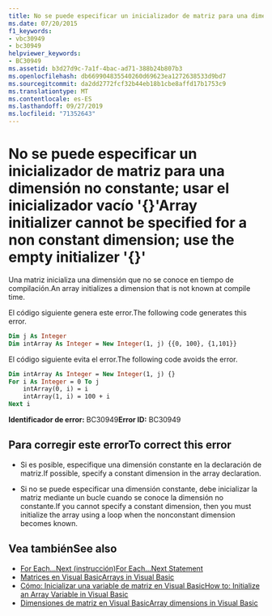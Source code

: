 ```yaml
---
title: No se puede especificar un inicializador de matriz para una dimensión no constante; usar el inicializador vacío '{}'
ms.date: 07/20/2015
f1_keywords:
- vbc30949
- bc30949
helpviewer_keywords:
- BC30949
ms.assetid: b3d27d9c-7a1f-4bac-ad71-388b24b807b3
ms.openlocfilehash: db669904835540260d69623ea1272638533d9bd7
ms.sourcegitcommit: da2dd2772fcf32b44eb18b1cbe8affd17b1753c9
ms.translationtype: MT
ms.contentlocale: es-ES
ms.lasthandoff: 09/27/2019
ms.locfileid: "71352643"
---
```

# <a name="array-initializer-cannot-be-specified-for-a-non-constant-dimension-use-the-empty-initializer-"></a><span data-ttu-id="66b6c-102">No se puede especificar un inicializador de matriz para una dimensión no constante; usar el inicializador vacío '{}'</span><span class="sxs-lookup"><span data-stu-id="66b6c-102">Array initializer cannot be specified for a non constant dimension; use the empty initializer '{}'</span></span>
<span data-ttu-id="66b6c-103">Una matriz inicializa una dimensión que no se conoce en tiempo de compilación.</span><span class="sxs-lookup"><span data-stu-id="66b6c-103">An array initializes a dimension that is not known at compile time.</span></span>  
  
 <span data-ttu-id="66b6c-104">El código siguiente genera este error.</span><span class="sxs-lookup"><span data-stu-id="66b6c-104">The following code generates this error.</span></span>  
  
```vb  
Dim j As Integer  
Dim intArray As Integer = New Integer(1, j) {{0, 100}, {1,101}}  
```  
  
 <span data-ttu-id="66b6c-105">El código siguiente evita el error.</span><span class="sxs-lookup"><span data-stu-id="66b6c-105">The following code avoids the error.</span></span>  
  
```vb  
Dim intArray As Integer = New Integer(1, j) {}  
For i As Integer = 0 To j  
    intArray(0, i) = i  
    intArray(1, i) = 100 + i  
Next i  
```  
  
 <span data-ttu-id="66b6c-106">**Identificador de error:** BC30949</span><span class="sxs-lookup"><span data-stu-id="66b6c-106">**Error ID:** BC30949</span></span>  
  
## <a name="to-correct-this-error"></a><span data-ttu-id="66b6c-107">Para corregir este error</span><span class="sxs-lookup"><span data-stu-id="66b6c-107">To correct this error</span></span>  
  
- <span data-ttu-id="66b6c-108">Si es posible, especifique una dimensión constante en la declaración de matriz.</span><span class="sxs-lookup"><span data-stu-id="66b6c-108">If possible, specify a constant dimension in the array declaration.</span></span>  
  
- <span data-ttu-id="66b6c-109">Si no se puede especificar una dimensión constante, debe inicializar la matriz mediante un bucle cuando se conoce la dimensión no constante.</span><span class="sxs-lookup"><span data-stu-id="66b6c-109">If you cannot specify a constant dimension, then you must initialize the array using a loop when the nonconstant dimension becomes known.</span></span>  
  
## <a name="see-also"></a><span data-ttu-id="66b6c-110">Vea también</span><span class="sxs-lookup"><span data-stu-id="66b6c-110">See also</span></span>

- [<span data-ttu-id="66b6c-111">For Each...Next (instrucción)</span><span class="sxs-lookup"><span data-stu-id="66b6c-111">For Each...Next Statement</span></span>](../../visual-basic/language-reference/statements/for-each-next-statement.md)
- [<span data-ttu-id="66b6c-112">Matrices en Visual Basic</span><span class="sxs-lookup"><span data-stu-id="66b6c-112">Arrays in Visual Basic</span></span>](../programming-guide/language-features/arrays/index.md)
- [<span data-ttu-id="66b6c-113">Cómo: Inicializar una variable de matriz en Visual Basic</span><span class="sxs-lookup"><span data-stu-id="66b6c-113">How to: Initialize an Array Variable in Visual Basic</span></span>](../../visual-basic/programming-guide/language-features/arrays/how-to-initialize-an-array-variable.md)
- [<span data-ttu-id="66b6c-114">Dimensiones de matriz en Visual Basic</span><span class="sxs-lookup"><span data-stu-id="66b6c-114">Array dimensions in Visual Basic</span></span>](../programming-guide/language-features/arrays/array-dimensions.md)

